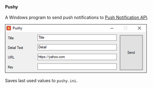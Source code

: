 #### Pushy

A Windows program to send push notifications to [Push Notification API](https://play.google.com/store/apps/details?id=net.xdroid.pn "Push Notification API").

![screenshot](/screenshot.png)

Saves last used values to `pushy.ini`.
